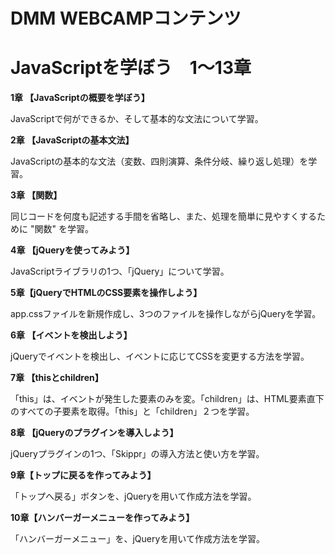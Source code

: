 # DMM WEBCAMPコンテンツ

# JavaScriptを学ぼう　1〜13章

**1章 【JavaScriptの概要を学ぼう】**

JavaScriptで何ができるか、そして基本的な文法について学習。

**2章 【JavaScriptの基本文法】**

JavaScriptの基本的な文法（変数、四則演算、条件分岐、繰り返し処理）を学習。

**3章 【関数】**

同じコードを何度も記述する手間を省略し、また、処理を簡単に見やすくするために "関数" を学習。

**4章 【jQueryを使ってみよう】**

JavaScriptライブラリの1つ、「jQuery」について学習。

**5章【jQueryでHTMLのCSS要素を操作しよう】**

app.cssファイルを新規作成し、3つのファイルを操作しながらjQueryを学習。

**6章 【イベントを検出しよう】**

jQueryでイベントを検出し、イベントに応じてCSSを変更する方法を学習。

**7章 【thisとchildren】**

「this」は、イベントが発生した要素のみを変。「children」は、HTML要素直下のすべての子要素を取得。「this」と「children」２つを学習。

**8章 【jQueryのプラグインを導入しよう】**

jQueryプラグインの1つ、「Skippr」の導入方法と使い方を学習。

**9章【トップに戻るを作ってみよう】**

「トップへ戻る」ボタンを、jQueryを用いて作成方法を学習。

**10章【ハンバーガーメニューを作ってみよう】**

「ハンバーガーメニュー」を、jQueryを用いて作成方法を学習。
